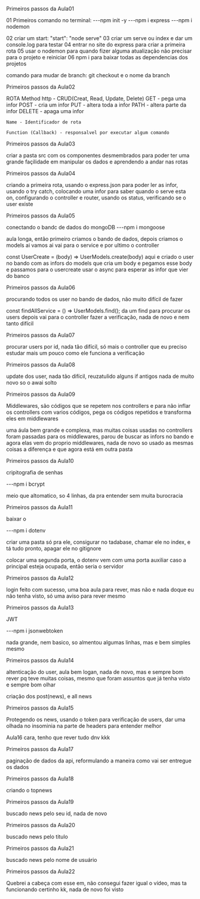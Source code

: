 Primeiros passos da Aula01

01 Primeiros comando no terminal:
---npm init -y
---npm i express
---npm i nodemon

02 criar um start: "start": "node serve"
03 criar um serve ou index e dar um console.log para testar
04 entrar no site do express para criar a primeira rota
05 usar o nodemon para quando fizer alguma atualização não precisar para o projeto e reiniciar
06 npm i para baixar todas as dependencias dos projetos

comando para mudar de branch: git checkout e o nome da branch


Primeiros passos da Aula02

ROTA
    Method http - CRUD(Creat, Read, Update, Delete)
        GET - pega uma infor
        POST - cria um infor
        PUT - altera toda a infor
        PATH - altera parte da infor
        DELETE - apaga uma infor

    Name - Identificador de rota

    Function (Callback) - responsalvel por executar algum comando


Primeiros passos da Aula03

criar a pasta src com os componentes desmembrados para poder ter uma grande façilidade em manipular os dados e aprendendo a andar nas rotas

Primeiros passos da Aula04 

criando a primeira rota, usando o express.json para poder ler as infor, usando o try catch, colocando uma infor para saber quando o serve esta on, configurando o controller e router, usando os status, verificando se o user existe


Primeiros passos da Aula05

conectando o bandc de dados do mongoDB
---npm i mongoose

aula longa, então primeiro criamos o bando de dados, depois criamos o models ai vamos ai vai para o service e por ultimo o controller

const UserCreate = (body) => UserModels.create(body) aqui e criado o user no bando com as infors do models que cria um body e pegamos esse body e passamos para o usercreate
usar o async para esperar as infor que vier do banco


Primeiros passos da Aula06

procurando todos os user no bando de dados, não muito difícil de fazer

const findAllService = () => UserModels.find(); da um find para procurar os users depois vai para o controller fazer a verificação, nada de novo e nem tanto difícil


Primeiros passos da Aula07

procurar users por id, nada tão difícil, só mais o controller que eu preciso estudar mais um pouco como ele funciona a verificação


Primeiros passos da Aula08 

update dos user, nada tão difícil, reuzatulido alguns if antigos nada de muito novo so o awai solto 


Primeiros passos da Aula09

Middlewares, são códigos que se repetem nos controllers e para não inflar os controllers com varios códigos, pega os códigos repetidos e transforma eles em middlewares

uma áula bem grande e complexa, mas muitas coisas usadas no controllers foram passadas para os middlewares, parou de buscar as infors no bando e agora elas vem do proprio middlewares, nada de novo so usado as mesmas coisas a diferença e que agora está em outra pasta


Primeiros passos da Aula10

cripitografia de senhas

---npm i bcrypt

meio que altomatico, so 4 linhas, da pra entender sem muita burocracia


Primeiros passos da Aula11

baixar o 

---npm i dotenv

criar uma pasta só pra ele,
consigurar no tadabase,
chamar ele no index,
e tá tudo pronto,
apagar ele no gitignore

colocar uma segunda porta, o dotenv vem com uma porta auxiliar caso a principal esteja ocupada, então seria o servidor

Primeiros passos da Aula12

login feito com sucesso, uma boa aula para rever, mas não e nada doque eu não tenha visto, só uma aviso para rever mesmo


Primeiros passos da Aula13

JWT

---npm i jsonwebtoken

nada grande, nem basico, so almentou algumas linhas, mas e bem simples mesmo


Primeiros passos da Aula14

altenticação do user, aula bem logan, nada de novo, mas e sempre bom rever pq teve muitas coisas, mesmo que foram assuntos que já tenha visto e sempre bom olhar 

criação dos post(news), e all news


Primeiros passos da Aula15

Protegendo os news, usando o token para verificação de users, dar uma olhada no insominia na parte de headers para entender melhor


Aula16
cara, tenho que rever tudo dnv kkk 


Primeiros passos da Aula17

paginação de dados da api, reformulando a maneira como vai ser entregue os dados


Primeiros passos da Aula18

criando o topnews 


Primeiros passos da Aula19

buscado news pelo seu id, nada de novo


Primeiros passos da Aula20

buscado news pelo titulo


Primeiros passos da Aula21

buscado news pelo nome de usuário


Primeiros passos da Aula22

Quebrei a cabeça com esse em, não consegui fazer igual o vídeo, mas ta funcionando certinho kk, nada de novo foi visto 
